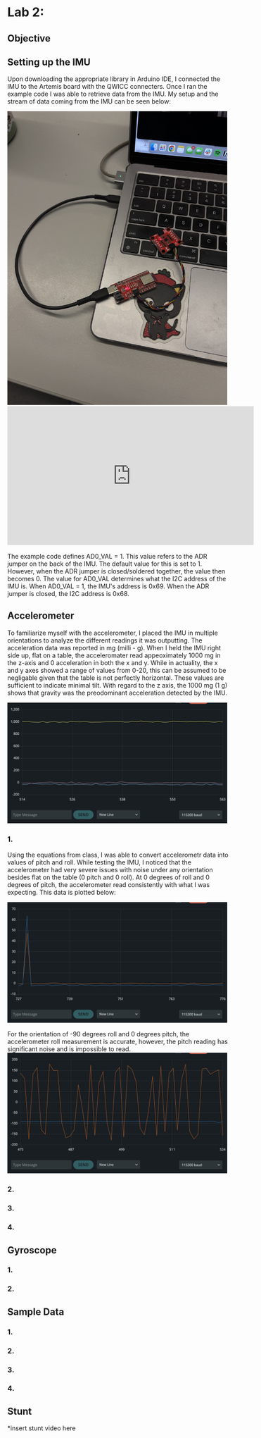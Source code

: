 # Lab 2:

## Objective


## Setting up the IMU
Upon downloading the appropriate library in Arduino IDE, I connected the IMU to the Artemis board with the QWICC connecters. Once I ran the example code I was able to retrieve data from the IMU. My setup and the stream of data coming from the IMU can be seen below:

<img width="500" alt="Profile Picture" src="IMG_6744.JPG">
<iframe width="560" height="315" src="https://www.youtube.com/embed/oQgjbUPeMBo?si=c3XQVVKb3ApmwOkn" title="YouTube video player" frameborder="0" allow="accelerometer; autoplay; clipboard-write; encrypted-media; gyroscope; picture-in-picture; web-share" referrerpolicy="strict-origin-when-cross-origin" allowfullscreen></iframe>

The example code defines AD0_VAL = 1. This value refers to the ADR jumper on the back of the IMU. The default value for this is set to 1. However, when the ADR jumper is closed/soldered together, the value then becomes 0. The value for AD0_VAL determines what the I2C address of the IMU is. When AD0_VAL = 1, the IMU's address is 0x69. When the ADR jumper is closed, the I2C address is 0x68. 
## Accelerometer

To familiarize myself with the accelerometer, I placed the IMU in multiple orientations to analyze the different readings it was outputting. The acceleration data was reported in mg (milli - g). When I held the IMU right side up, flat on a table, the acceleromater read appeoximately 1000 mg in the z-axis and 0 acceleration in both the x and y. While in actuality, the x and y axes showed a range of values from 0-20, this can be assumed to be negligable given that the table is not perfectly horizontal. These values are sufficient to indicate minimal tilt. With regard to the z axis, the 1000 mg (1 g) shows that gravity was the preodominant acceleration detected by the IMU. 

<img width="500" alt="Profile Picture" src="IMG_3040.jpg">

### 1.

Using the equations from class, I was able to convert accelerometr data into values of pitch and roll. While testing the IMU, I noticed that the accelerometer had very severe issues with noise under any orientation besides flat on the table (0 pitch and 0 roll). At 0 degrees of roll and 0 degrees of pitch, the accelerometer read consistently with what I was expecting. This data is plotted below:

<img width="500" alt="Profile Picture" src="IMG_3050.jpg">

For the orientation of -90 degrees roll and 0 degrees pitch, the accelerometer roll measurement is accurate, however, the pitch reading has significant noise and is impossible to read.
<img width="500" alt="Profile Picture" src="IMG_3060.jpg">

### 2.
### 3.
### 4. 

## Gyroscope

### 1. 
### 2. 

## Sample Data

### 1. 
### 2. 
### 3. 
### 4. 

## Stunt
*insert stunt video here
